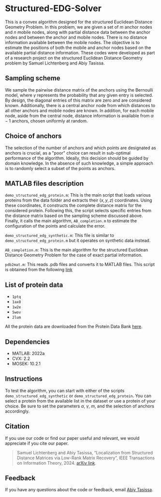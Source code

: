 # Structured-EDG-Solver
This is a convex algorithm designed for the structured Euclidean Distance Geometry Problem. In this problem, we are given a set of $m$ anchor nodes and $n$ mobile nodes, along with partial distance data between the anchor nodes and between the anchor and mobile nodes. There is no distance information available between the mobile nodes. The objective is to estimate the positions of both the mobile and anchor nodes based on the available partial distance information. These codes were developed as part of a research project on the structured Euclidean Distance Geometry problem by Samuel Lichtenberg and Abiy Tasissa.

## Sampling scheme
We sample the pairwise distance matrix of the anchors using the Bernoulli model, where $\gamma$ represents the probability that any given entry is selected. By design, the diagonal entries of this matrix are zero and are considered known. Additionally, there is a central anchor node from which distances to all other anchors and mobile nodes are known. In addition, for each mobile node, aside from the central node, distance information is available from $\alpha-1$ anchors, chosen uniformly at random.

## Choice of anchors
The selection of the number of anchors and which points are designated as anchors is crucial, as a "poor" choice can result in sub-optimal performance of the algorithm. Ideally, this decision should be guided by domain knowledge. In the absence of such knowledge, a simple approach is to randomly select a subset of the points as anchors.

## MATLAB files description
`demo_structured_edg_protein.m`: This is the main script that loads various proteins from the data folder and extracts their $(x,y,z)$ coordinates. Using these coordinates, it constructs the complete distance matrix for the considered protein. Following this, the script selects specific entries from the distance matrix based on the sampling scheme discussed above. Finally, it calls the main algorithm, `AB_completion.m` to estimate the configuration of the points and calculate the error. 

`demo_structured_edg_synthetic.m`: This file is similar to `demo_structured_edg_protein.m` but it operates on synthetic data instead.

`AB_completion.m`: This is the main algorithm for the structured Euclidean Distance Geometry Problem for the case of exact partial information. 

`pdb2mat.m`: This reads .pdb files and converts it to MATLAB files. This script is obtained from the following [link](https://www.mathworks.com/matlabcentral/fileexchange/42957-read-and-write-pdb-files-using-matlab?s_tid=FX_rc2_behav) 

## List of protein data
* `1ptq`
* `1ax8`
* `1w2e`
* `5wov`
* `2lum`

All the protein data are downloaded from the Protein Data Bank [here](https://www.rcsb.org/).

## Dependencies

* MATLAB: 2022a
* CVX: 2.2
* MOSEK: 10.2.1

## Instructions

To test the algorithm, you can start with either of the scripts `demo_structured_edg_synthetic` or `demo_structured_edg_protein`. You can select a protein from the available list in the dataset or use a protein of your choice. Be sure to set the parameters $\alpha$, $\gamma$, $m$, and the selection of anchors accordingly. 

## Citation

If you use our code or find our paper useful and relevant, we would appreciate if you cite our paper. 
> Samuel Lichtenberg and Abiy Tasissa, “Localization from Structured Distance Matrices via Low-Rank Matrix Recovery”, IEEE Transactions on Information Theory, 2024.
[arXiv link](https://arxiv.org/pdf/2311.18076). 

## Feedback

If you have any questions about the code or feedback, email <a href="mailto:abiy19@gmail.com">Abiy Tasissa</a>.

